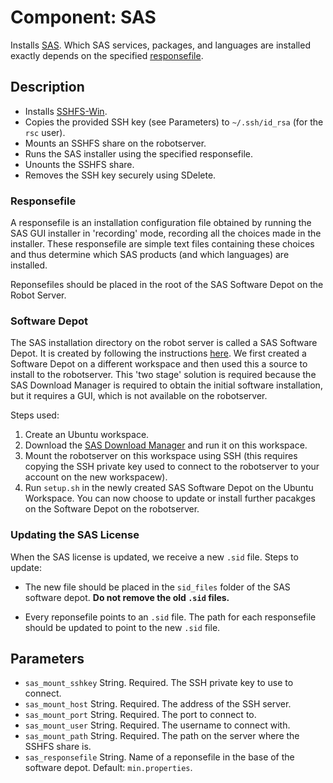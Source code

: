 # Component: SAS

Installs [SAS](https://www.sas.com/). Which SAS services, packages, and languages are installed exactly depends on the specified [responsefile](#responsefile).

## Description

- Installs [SSHFS-Win](https://github.com/winfsp/sshfs-win).
- Copies the provided SSH key (see Parameters) to `~/.ssh/id_rsa` (for the `rsc` user).
- Mounts an SSHFS share on the robotserver.
- Runs the SAS installer using the specified responsefile.
- Unounts the SSHFS share.
- Removes the SSH key securely using SDelete.

### Responsefile

A responsefile is an installation configuration file obtained by running the SAS GUI installer in 'recording' mode, recording all the choices made in the installer. These responsefile are simple text files containing these choices and thus determine which SAS products (and which languages) are installed.

Reponsefiles should be placed in the root of the SAS Software Depot on the Robot Server.

### Software Depot

The SAS installation directory on the robot server is called a SAS Software Depot. It is created by following the instructions [here](https://go.documentation.sas.com/doc/en/bicdc/9.4/biig/n03001intelplatform00install.htm). We first created a Software Depot on a different workspace and then used this a source to install to the robotserver. This 'two stage' solution is required because the SAS Download Manager is required to obtain the initial software installation, but it requires a GUI, which is not available on the robotserver.

Steps used:

1. Create an Ubuntu workspace.
2. Download the [SAS Download Manager](https://support.sas.com/downloads/package.htm?pid=2627) and run it on this workspace.
3. Mount the robotserver on this workspace using SSH (this requires copying the SSH private key used to connect to the robotserver to your account on the new workspacew).
4. Run `setup.sh` in the newly created SAS Software Depot on the Ubuntu Workspace. You can now choose to update or install further pacakges on the Software Depot on the robotserver.

### Updating the SAS License

When the SAS license is updated, we receive a new `.sid` file. Steps to update:

* The new file should be placed in the `sid_files` folder of the SAS software depot. **Do not remove the old `.sid` files.**
- Every reponsefile points to an `.sid` file. The path for each responsefile should be updated to point to the new `.sid` file.

## Parameters

- `sas_mount_sshkey` String. Required. The SSH private key to use to connect.
- `sas_mount_host` String. Required. The address of the SSH server.
- `sas_mount_port` String. Required. The port to connect to.
- `sas_mount_user` String. Required. The username to connect with.
- `sas_mount_path` String. Required. The path on the server where the SSHFS share is.
- `sas_responsefile` String. Name of a reponsefile in the base of the software depot. Default: `min.properties`.

